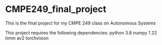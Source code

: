 # CMPE249_final_project
This is the final project for my CMPE 249 class on Autonomous Systems

This project requires the following dependencies: 
python 3.8
numpy 1.22
timm
av2
torchvision
